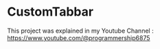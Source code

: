 # CustomTabbar
This project was explained in my Youtube Channel : 
https://www.youtube.com/@programmership6875

